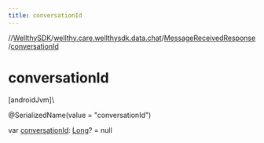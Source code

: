 ```yaml
---
title: conversationId
---
```

//[WellthySDK](../../../index.html)/[wellthy.care.wellthysdk.data.chat](../index.html)/[MessageReceivedResponse](index.html)/[conversationId](conversation-id.html)



# conversationId



[androidJvm]\




@SerializedName(value = "conversationId")



var [conversationId](conversation-id.html): [Long](https://kotlinlang.org/api/latest/jvm/stdlib/kotlin/-long/index.html)? = null




